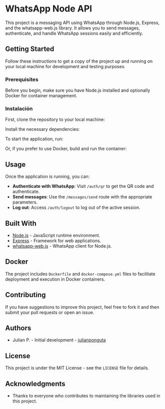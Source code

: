 # WhatsApp Node API

This project is a messaging API using WhatsApp through Node.js, Express, and the whatsapp-web.js library. It allows you to send messages, authenticate, and handle WhatsApp sessions easily and efficiently.

## Getting Started

Follow these instructions to get a copy of the project up and running on your local machine for development and testing purposes.


### Prerequisites

Before you begin, make sure you have Node.js installed and optionally Docker for container management.


### Instalación

First, clone the repository to your local machine:


Install the necessary dependencies:


To start the application, run:


Or, if you prefer to use Docker, build and run the container:


## Usage

Once the application is running, you can:

- **Authenticate with WhatsApp**: Visit `/auth/qr` to get the QR code and authenticate.
- **Send messages**: Use the `/messages/send` route with the appropriate parameters.
- **Log out**: Access  `/auth/logout` to log out of the active session.

## Built With

- [Node.js](https://nodejs.org/) - JavaScript runtime environment.
- [Express](https://expressjs.com/) - Framework for web applications.
- [whatsapp-web.js](https://wwebjs.dev/) - WhatsApp client for Node.js.

## Docker

The project includes  `Dockerfile` and `docker-compose.yml` files to facilitate deployment and execution in Docker containers.

## Contributing

If you have suggestions to improve this project, feel free to fork it and then submit your pull requests or open an issue.

## Authors

- Julian P. -  Initial development - [julianponguta](https://github.com/julianponguta/)

## License

This project is under the MIT License - see the `LICENSE` file for details.

## Acknowledgments

- Thanks to everyone who contributes to maintaining the libraries used in this project.
